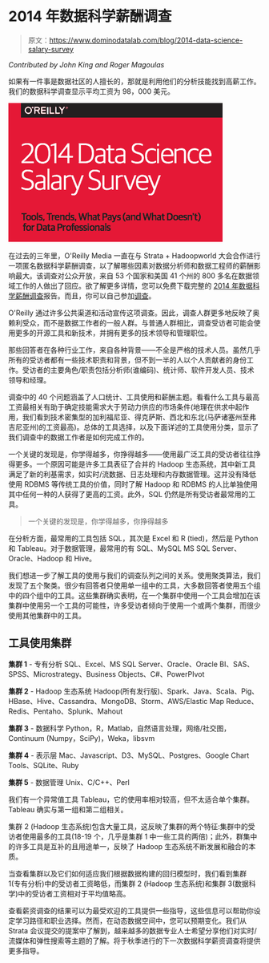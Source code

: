 # 2014 年数据科学薪酬调查

> 原文：<https://www.dominodatalab.com/blog/2014-data-science-salary-survey>

*Contributed by John King and Roger Magoulas*

如果有一件事是数据社区的人擅长的，那就是利用他们的分析技能找到高薪工作。我们的数据科学调查显示平均工资为 98，000 美元。

![Data science salary survey](img/175828033096551c2a9f5b7a64354626.png)

在过去的三年里，O'Reilly Media 一直在与 Strata + Hadoopworld 大会合作进行一项匿名数据科学薪酬调查，以了解哪些因素对数据分析师和数据工程师的薪酬影响最大。该调查对公众开放，来自 53 个国家和美国 41 个州的 800 多名在数据领域工作的人做出了回应。欲了解更多详情，您可以免费下载完整的 [2014 年数据科学薪酬调查](http://www.oreilly.com/data/free/files/2014-data-science-salary-survey.pdf)报告。而且，你可以自己参加[调查](http://www.oreilly.com/data/salarysurvey2015.csp)。

O'Reilly 通过许多公共渠道和活动宣传这项调查。因此，调查人群更多地反映了奥赖利受众，而不是数据工作者的一般人群。与普通人群相比，调查受访者可能会使用更多的开源工具和新技术，并拥有更多的技术领导和管理职位。

那些回答者在各种行业工作，来自各种背景——不全是严格的技术人员。虽然几乎所有的受访者都有一些技术职责和背景，但不到一半的人以个人贡献者的身份工作。受访者的主要角色/职责包括分析师(谁编码)、统计师、软件开发人员、技术领导和经理。

调查中的 40 个问题涵盖了人口统计、工具使用和薪酬主题。看看什么工具与最高工资最相关有助于确定技能需求大于劳动力供应的市场条件(地理在供求中起作用，我们看到技术密集型的加利福尼亚、得克萨斯、西北和东北(马萨诸塞州至弗吉尼亚州)的工资最高)。总体的工具选择，以及下面详述的工具使用分类，显示了我们调查中的数据工作者是如何完成工作的。

一个关键的发现是，你学得越多，你挣得越多——使用最广泛工具的受访者往往挣得更多。一个原因可能是许多工具表征了合并的 Hadoop 生态系统，其中新工具满足了新的利基需求，如实时/流数据、日志处理和内存数据管理。这并没有降低使用 RDBMS 等传统工具的价值，同时了解 Hadoop 和 RDBMS 的人比单独使用其中任何一种的人获得了更高的工资。此外，SQL 仍然是所有受访者最常用的工具。

> 一个关键的发现是，你学得越多，你挣得越多

在分析方面，最常用的工具包括 SQL，其次是 Excel 和 R (tied)，然后是 Python 和 Tableau。对于数据管理，最常用的有 SQL、MySQL MS SQL Server、Oracle、Hadoop 和 Hive。

我们想进一步了解工具的使用与我们的调查队列之间的关系。使用聚类算法，我们发现了五个聚类。很少有回答者只使用单一组中的工具，大多数回答者使用五个组中的四个组中的工具。这些集群确实表明，在一个集群中使用一个工具会增加在该集群中使用另一个工具的可能性，许多受访者倾向于使用一个或两个集群，而很少使用其他集群中的工具。

## 工具使用集群

**集群 1** -
专有分析
SQL、Excel、MS SQL Server、Oracle、Oracle BI、SAS、SPSS、Microstrategy、Business Objects、C#、PowerPIvot

**集群 2** -
Hadoop 生态系统
Hadoop(所有发行版)、Spark、Java、Scala、Pig、HBase、Hive、Cassandra、MongoDB、Storm、AWS/Elastic Map Reduce、Redis、Pentaho、Splunk、Mahout

**集群 3** -
数据科学
Python，R，Matlab，自然语言处理，网络/社交图，Continuum (Numpy，SciPy)，Weka，libsvm

**集群 4** -
表示层
Mac、Javascript、D3、MySQL、Postgres、Google Chart Tools、SQLite、Ruby

**集群 5** -
数据管理
Unix、C/C++、Perl

我们有一个异常值工具 Tableau，它的使用率相对较高，但不太适合单个集群。Tableau 确实与第一组和第二组相关。

集群 2 (Hadoop 生态系统)包含大量工具，这反映了集群的两个特征:集群中的受访者使用最多的工具(18-19 个，几乎是集群 1 中一些工具的两倍)；此外，群集中的许多工具是互补的且用途单一，反映了 Hadoop 生态系统不断发展和融合的本质。

当查看集群以及它们如何适应我们根据数据构建的回归模型时，我们看到集群 1(专有分析)中的受访者工资略低，而集群 2 (Hadoop 生态系统)和集群 3(数据科学)中的受访者工资相对于平均值略高。

查看薪资调查的结果可以为最受欢迎的工具提供一些指导，这些信息可以帮助你设定学习路径和职业选择。然而，在动态数据空间中，您可以预期变化。我们从 Strata 会议提交的提案中了解到，越来越多的数据专业人士希望分享他们对实时/流媒体和弹性搜索等主题的了解。将于秋季进行的下一次数据科学薪资调查将提供更多指导。
